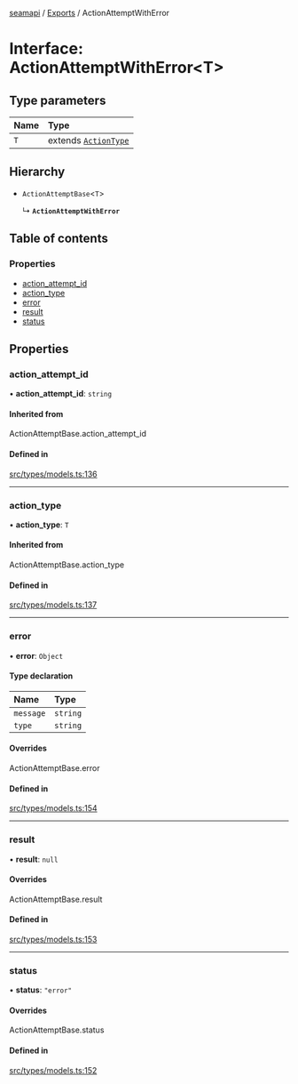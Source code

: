 [seamapi](../README.md) / [Exports](../modules.md) / ActionAttemptWithError

# Interface: ActionAttemptWithError<T\>

## Type parameters

| Name | Type |
| :------ | :------ |
| `T` | extends [`ActionType`](../modules.md#actiontype) |

## Hierarchy

- `ActionAttemptBase`<`T`\>

  ↳ **`ActionAttemptWithError`**

## Table of contents

### Properties

- [action\_attempt\_id](ActionAttemptWithError.md#action_attempt_id)
- [action\_type](ActionAttemptWithError.md#action_type)
- [error](ActionAttemptWithError.md#error)
- [result](ActionAttemptWithError.md#result)
- [status](ActionAttemptWithError.md#status)

## Properties

### action\_attempt\_id

• **action\_attempt\_id**: `string`

#### Inherited from

ActionAttemptBase.action\_attempt\_id

#### Defined in

[src/types/models.ts:136](https://github.com/seamapi/javascript/blob/main/src/types/models.ts#L136)

___

### action\_type

• **action\_type**: `T`

#### Inherited from

ActionAttemptBase.action\_type

#### Defined in

[src/types/models.ts:137](https://github.com/seamapi/javascript/blob/main/src/types/models.ts#L137)

___

### error

• **error**: `Object`

#### Type declaration

| Name | Type |
| :------ | :------ |
| `message` | `string` |
| `type` | `string` |

#### Overrides

ActionAttemptBase.error

#### Defined in

[src/types/models.ts:154](https://github.com/seamapi/javascript/blob/main/src/types/models.ts#L154)

___

### result

• **result**: ``null``

#### Overrides

ActionAttemptBase.result

#### Defined in

[src/types/models.ts:153](https://github.com/seamapi/javascript/blob/main/src/types/models.ts#L153)

___

### status

• **status**: ``"error"``

#### Overrides

ActionAttemptBase.status

#### Defined in

[src/types/models.ts:152](https://github.com/seamapi/javascript/blob/main/src/types/models.ts#L152)
